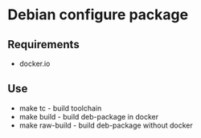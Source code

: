 # Debian configure package

## Requirements

* docker.io

## Use

* make tc - build toolchain
* make build - build deb-package in docker
* make raw-build - build deb-package without docker
